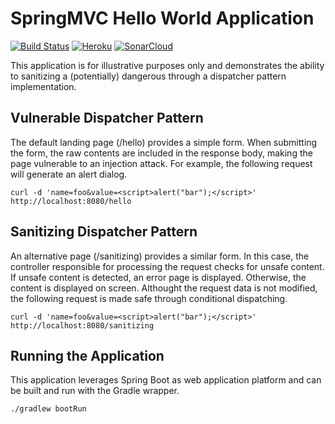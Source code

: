# SpringMVC Hello World Application

[![Build Status](https://travis-ci.org/owenfarrell/springmvc-hello-world.svg?branch=master)](https://travis-ci.org/owenfarrell/springmvc-hello-world)
[![Heroku](https://heroku-badge.herokuapp.com/?app=springmvc-hello-world&svg=1)](https://springmvc-hello-world.herokuapp.com/)
[![SonarCloud](https://sonarcloud.io/api/project_badges/measure?project=com.github.owenfarrell%3Aspringmvc-hello-world&metric=alert_status)](https://sonarcloud.io/dashboard?id=com.github.owenfarrell%3Aspringmvc-hello-world)

This application is for illustrative purposes only and demonstrates the ability to sanitizing a (potentially) dangerous through a dispatcher pattern implementation.

## Vulnerable Dispatcher Pattern

The default landing page (/hello) provides a simple form. When submitting the form, the raw contents are included in the response body, making the page vulnerable to an injection attack. For example, the following request will generate an alert dialog.

```
curl -d 'name=foo&value=<script>alert("bar");</script>' http://localhost:8080/hello
```

## Sanitizing Dispatcher Pattern

An alternative page (/sanitizing) provides a similar form. In this case, the controller responsible for processing the request checks for unsafe content. If unsafe content is detected, an error page is displayed. Otherwise, the content is displayed on screen. Althought the request data is not modified, the following request is made safe through conditional dispatching.

```
curl -d 'name=foo&value=<script>alert("bar");</script>' http://localhost:8080/sanitizing
```

## Running the Application

This application leverages Spring Boot as web application platform and can be built and run with the Gradle wrapper.

```
./gradlew bootRun
```
